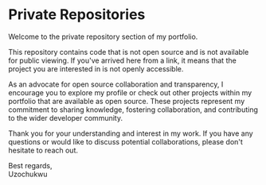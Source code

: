 # Private Repositories

Welcome to the private repository section of my portfolio. 

This repository contains code that is not open source and is not available for public viewing. If you've arrived here from a link, it means that the project you are interested in is not openly accessible.

As an advocate for open source collaboration and transparency, I encourage you to explore my profile or check out other projects within my portfolio that are available as open source. These projects represent my commitment to sharing knowledge, fostering collaboration, and contributing to the wider developer community.

Thank you for your understanding and interest in my work. If you have any questions or would like to discuss potential collaborations, please don't hesitate to reach out.

Best regards,  
Uzochukwu
